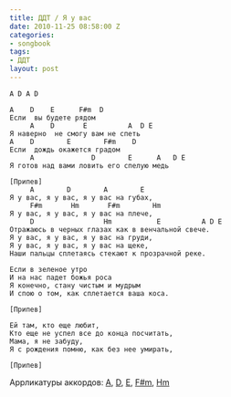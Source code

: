 ```yaml
---
title: ДДТ / Я у вас
date: 2010-11-25 08:58:00 Z
categories:
- songbook
tags:
- ДДТ
layout: post
---
```


    A D A D

    A    D    E      F#m  D
    Если  вы будете рядом
         A    D       E          A  D E
    Я наверно  не смогу вам не спеть
    A    D        E        F#m    D
    Если  дождь окажется градом
         A              D        E      A   D E
    Я готов над вами ловить его спелую медь

    [Припев]
         A        D        A        E
    Я у вас, я у вас, я у вас на губах,
         F#m       Hm       F#m        Нm
    Я у вас, я у вас, я у вас на плече,
         D                 Hm           E          A D E
    Отражаюсь в черных глазах как в венчальной свече.
    Я у вас, я у вас, я у вас на груди,
    Я у вас, я у вас, я у вас на щеке,
    Наши пальцы сплетаясь стекают к прозрачной реке.

    Если в зеленое утро
    И на нас падет божья роса
    Я конечно, стану чистым и мудрым
    И спою о том, как сплетается ваша коса.

    [Припев]

    Ей там, кто еще любит,
    Кто еще не успел все до конца посчитать,
    Мама, я не забуду,
    Я с рождения помню, как без нее умирать,

    [Припев]

Аррликатуры аккордов: [A](http://guitar-chords-chart.net/#A), [D](http://guitar-chords-chart.net/#D), [E](http://guitar-chords-chart.net/#E), [F#m](http://guitar-chords-chart.net/#Fdm), [Hm](http://guitar-chords-chart.net/#Hm) 

